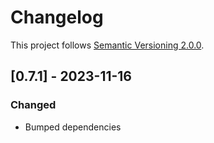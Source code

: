 # Changelog

This project follows [Semantic Versioning 2.0.0](https://semver.org/spec/v2.0.0.html).

## [0.7.1] - 2023-11-16

### Changed

- Bumped dependencies
